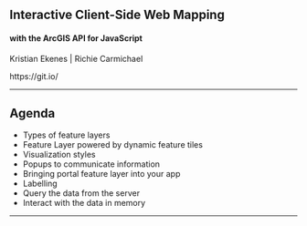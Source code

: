 <!-- .slide: data-background="../uc-2019-title.png" -->

<h2>Interactive Client-Side Web Mapping</h2>
<h4>with the ArcGIS API for JavaScript</h4>
<p>Kristian Ekenes | Richie Carmichael</p>
<p>https://git.io/</p>

---

<!-- .slide: data-background="../uc-2019-standard-background.png" -->

## Agenda

* Types of feature layers
* Feature Layer powered by dynamic feature tiles
* Visualization styles
* Popups to communicate information
* Bringing portal feature layer into your app
* Labelling
* Query the data from the server
* Interact with the data in memory

---